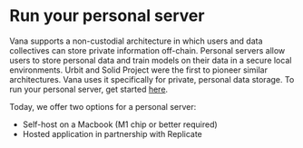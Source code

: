 # Run your personal server

Vana supports a non-custodial architecture in which users and data collectives can store private information off-chain. Personal servers allow users to store personal data and train models on their data in a secure local environments. Urbit and Solid Project were the first to pioneer similar architectures. Vana uses it specifically for private, personal data storage. To run your personal server, get started [here](https://github.com/vana-com).&#x20;

Today, we offer two options for a personal server:

* Self-host on a Macbook (M1 chip or better required)
* Hosted application in partnership with Replicate
